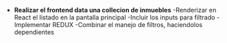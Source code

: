 - **Realizar el frontend data una collecion de inmuebles**
  -Renderizar en React el listado en la pantalla principal
  -Incluir los inputs para filtrado
  -Implementar REDUX
  -Combinar el manejo de filtros, haciendolos dependientes
